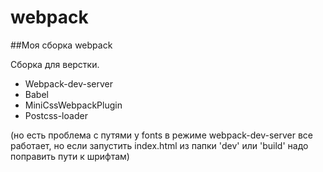 # webpack

##Моя сборка webpack

Сборка для верстки.<br>

- Webpack-dev-server
- Babel
- MiniCssWebpackPlugin
- Postcss-loader 

(но есть проблема с путями у fonts в режиме webpack-dev-server все работает, 
но если запустить index.html из папки 'dev' или 'build' надо поправить пути к шрифтам)

  

